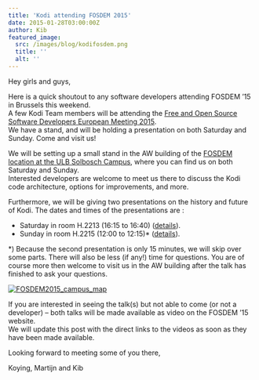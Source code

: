 ```yaml
---
title: 'Kodi attending FOSDEM 2015'
date: 2015-01-28T03:00:00Z
author: Kib
featured_image:
  src: /images/blog/kodifosdem.png
  title: ''
  alt: ''
---
```

Hey girls and guys,

 Here is a quick shoutout to any software developers attending FOSDEM ’15 in Brussels this weekend.  
 A few Kodi Team members will be attending the [Free and Open Source Software Developers European Meeting 2015](https://archive.fosdem.org/2015/ "FOSDEM 2015").  
 We have a stand, and will be holding a presentation on both Saturday and Sunday. Come and visit us!

 We will be setting up a small stand in the AW building of the [FOSDEM location at the ULB Solbosch Campus](https://archive.fosdem.org/2015/practical/transportation/ "FOSDEM 2015 location"), where you can find us on both Saturday and Sunday.  
 Interested developers are welcome to meet us there to discuss the Kodi code architecture, options for improvements, and more.

 Furthermore, we will be giving two presentations on the history and future of Kodi. The dates and times of the presentations are :

 - Saturday in room H.2213 (16:15 to 16:40) ([details](https://archive.fosdem.org/2015/schedule/event/kodi/ "Saturday schedule")).  
 - Sunday in room H.2215 (12:00 to 12:15)* ([details](https://archive.fosdem.org/2015/schedule/event/kodi_mediacenter/ "Sunday schedule")).

 *) Because the second presentation is only 15 minutes, we will skip over some parts. There will also be less (if any!) time for questions. You are of course more then welcome to visit us in the AW building after the talk has finished to ask your questions.

 [![FOSDEM2015_campus_map](/sites/default/files/uploads/FOSDEM2015_campus_map-300x212.png)](/sites/default/files/uploads/FOSDEM2015_campus_map.png)

 If you are interested in seeing the talk(s) but not able to come (or not a developer) – both talks will be made available as video on the FOSDEM ’15 website.  
 We will update this post with the direct links to the videos as soon as they have been made available.

 Looking forward to meeting some of you there,

 Koying, Martijn and Kib

 